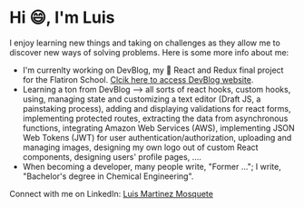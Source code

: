 # Hi :smile:, I'm Luis

I enjoy learning new things and taking on challenges as they allow me to discover new ways of solving problems. Here is some more info about me:
* I'm currenlty working on DevBlog, my :rocket: React and Redux final project for the Flatiron School. [Clcik here to access DevBlog website](https://luisdevblog.netlify.app/). 
* Learning a ton from DevBlog --> all sorts of react hooks, custom hooks, using, managing state and customizing a text editor (Draft JS, a painstaking process), adding and displaying validations for react forms, implementing protected routes, extracting the data from asynchronous functions, integrating Amazon Web Services (AWS), implementing JSON Web Tokens (JWT) for user authentication/authorization, uploading and managing images, designing my own logo out of custom React components, designing users' profile pages, ....
* When becoming a developer, many people write, "Former ..."; I write, "Bachelor's degree in Chemical Engineering".

Connect with me on LinkedIn: [Luis Martinez Mosquete](https://www.linkedin.com/in/luis-martinez-mosquete/)

